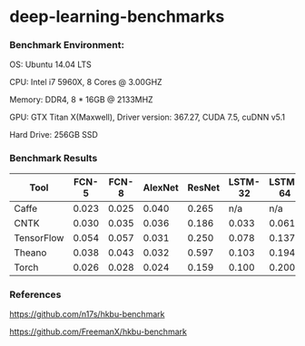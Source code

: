 # deep-learning-benchmarks

### Benchmark Environment:

OS: Ubuntu 14.04 LTS

CPU: Intel i7 5960X, 8 Cores @ 3.00GHZ

Memory: DDR4, 8 * 16GB @ 2133MHZ

GPU: GTX Titan X(Maxwell), Driver version: 367.27, CUDA 7.5, cuDNN v5.1

Hard Drive: 256GB SSD


### Benchmark Results

| Tool     | FCN-5 | FCN-8 | AlexNet | ResNet | LSTM-32 | LSTM-64 |
|-----------|-------|-------|---------|--------|---------|---------|
| Caffe | 0.023 | 0.025 | 0.040   | 0.265  |  n/a    | n/a     |
| CNTK  | 0.030 | 0.035 |  0.036  | 0.186  | 0.033   | 0.061   |
|TensorFlow| 0.054 | 0.057 | 0.031   | 0.250  |  0.078  | 0.137   |
| Theano | 0.038 | 0.043 | 0.032   | 0.597  |  0.103  |  0.194  |
| Torch  | 0.026 | 0.028 | 0.024   | 0.159  |  0.100  | 0.200   |

### References

https://github.com/n17s/hkbu-benchmark

https://github.com/FreemanX/hkbu-benchmark
